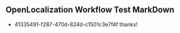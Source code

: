 ## OpenLocalization Workflow Test MarkDown
* 41335491-f287-470d-824d-c1501c3e7f4f thanks!

<!--HONumber=Aug16_HO4-->



